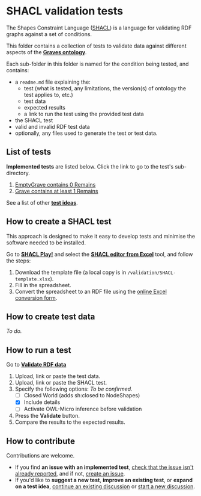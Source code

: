 # SHACL validation tests

The Shapes Constraint Language ([SHACL](https://www.w3.org/TR/shacl/)) is a language for validating RDF graphs against a set of conditions. 

This folder contains a collection of tests to validate data against different aspects of the **[Graves ontology](/ontology/graves.owl)**. 

Each sub-folder in this folder is named for the condition being tested, and contains:

- a `readme.md` file explaining the:
  - test (what is tested, any limitations, the version(s) of ontology the test applies to, etc.)
  - test data
  - expected results
  - a link to run the test using the provided test data
- the SHACL test<!-- written in Terse RDF Triple Language ([Turtle](https://www.w3.org/TR/turtle/))--> <!--written in the Resource Description Framework ([RDF](https://www.w3.org/TR/rdf12-concepts/)) language.-->
- valid and invalid RDF test data
- optionally, any files used to generate the test or test data.


## List of tests

**Implemented tests** are listed below. Click the link to go to the test's sub-directory.

1. [EmptyGrave contains 0 Remains](EmptyGrave-contains-zero-remains/readme.md)
1. [Grave contains at least 1 Remains](Grave-contains-at-least-one-remains/readme.md)

See a list of other **[test ideas](test-ideas.md)**.


## How to create a SHACL test

This approach is designed to make it easy to develop tests and minimise the software needed to be installed. 

Go to **[SHACL Play!](https://shacl-play.sparna.fr/play/)** and select the **[SHACL editor from Excel](https://shacl-play.sparna.fr/play/shaclexcel)** tool, and follow the steps:

1. Download the template file (a local copy is in `/validation/SHACL-template.xlsx`).
1. Fill in the spreadsheet.
1. Convert the spreadsheet to an RDF file using the [online Excel conversion form](https://skos-play.sparna.fr/play/convert).


## How to create test data

*To do.*


## How to run a test

Go to **[Validate RDF data](https://shacl-play.sparna.fr/play/validate)**

1. Upload, link or paste the test data.
1. Upload, link or paste the SHACL test.
1. Specify the following options: *To be confirmed.*
   - [ ] Closed World (adds sh:closed to NodeShapes)
   - [x] Include details
   - [ ] Activate OWL-Micro inference before validation
1. Press the **Validate** button.
1. Compare the results to the expected results.

<!--
## How to combine multiple tests

*To do.*

1. Optionally [generate documentation](https://shacl-play.sparna.fr/play/doc) using the RDF file. ([Sample output](https://europarl.github.io/org-ep/))
-->

## How to contribute

Contributions are welcome.

- If you find **an issue with an implemented test**, [check that the issue isn't already reported](https://github.com/muninn/graves/issues), and if not, [create an issue](https://github.com/muninn/graves/issues/new).
- If you'd like to **suggest a new test**, **improve an existing test**, or **expand on a test idea**, [continue an existing discussion](https://github.com/muninn/graves/discussions) or [start a new discussion](https://github.com/muninn/graves/discussions/new?category=ideas).